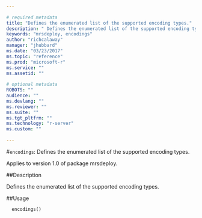```yaml
--- 
 
# required metadata 
title: "Defines the enumerated list of the supported encoding types." 
description: " Defines the enumerated list of the supported encoding types. " 
keywords: "mrsdeploy, encodings" 
author: "richcalaway" 
manager: "jhubbard" 
ms.date: "03/23/2017" 
ms.topic: "reference" 
ms.prod: "microsoft-r" 
ms.service: "" 
ms.assetid: "" 
 
# optional metadata 
ROBOTS: "" 
audience: "" 
ms.devlang: "" 
ms.reviewer: "" 
ms.suite: "" 
ms.tgt_pltfrm: "" 
ms.technology: "r-server" 
ms.custom: "" 
 
--- 
```

 
 
 
 
 #`encodings`: Defines the enumerated list of the supported encoding types.

 Applies to version 1.0 of package mrsdeploy.
 
 ##Description
 
Defines the enumerated list of the supported encoding types.
 
 
 ##Usage

```   
  encodings()
 
```
 
 
